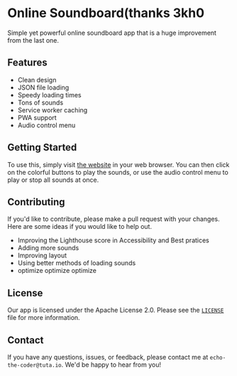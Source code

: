 # Online Soundboard(thanks 3kh0
Simple yet powerful online soundboard app that is a huge improvement from the last one.

## Features
- Clean design
- JSON file loading
- Speedy loading times
- Tons of sounds
- Service worker caching
- PWA support
- Audio control menu

## Getting Started
To use this, simply visit [the website](https://nintendoboi22.github.io/chicken.the.sandwich.also.idk.bye.sounds.github.io/) in your web browser. You can then click on the colorful buttons to play the sounds, or use the audio control menu to play or stop all sounds at once.

## Contributing

If you'd like to contribute, please make a pull request with your changes. Here are some ideas if you would like to help out.
- Improving the Lighthouse score in Accessibility and Best pratices
- Adding more sounds
- Improving layout
- Using better methods of loading sounds
- optimize optimize optimize

## License
Our app is licensed under the Apache License 2.0. Please see the [`LICENSE`](LICENSE) file for more information.

## Contact
If you have any questions, issues, or feedback, please contact me at `echo-the-coder@tuta.io`. We'd be happy to hear from you!
